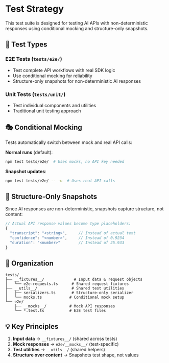 # Test Strategy

This test suite is designed for testing AI APIs with non-deterministic responses using conditional mocking and structure-only snapshots.

## 🎯 Test Types

### E2E Tests (`tests/e2e/`)

- Test complete API workflows with real SDK logic
- Use conditional mocking for reliability
- Structure-only snapshots for non-deterministic AI responses

### Unit Tests (`tests/unit/`)

- Test individual components and utilities
- Traditional unit testing approach

## 🎭 Conditional Mocking

Tests automatically switch between mock and real API calls:

**Normal runs** (default):

```bash
npm test tests/e2e/  # Uses mocks, no API key needed
```

**Snapshot updates**:

```bash
npm test tests/e2e/ -- -u  # Uses real API calls
```

## 📸 Structure-Only Snapshots

Since AI responses are non-deterministic, snapshots capture structure, not content:

```typescript
// Actual API response values become type placeholders:
{
  "transcript": "<string>",     // Instead of actual text
  "confidence": "<number>",     // Instead of 0.9234
  "duration": "<number>"        // Instead of 25.933
}
```

## 📁 Organization

```
tests/
├── __fixtures__/             # Input data & request objects
│   └── e2e-requests.ts      # Shared request fixtures
├── __utils__/               # Shared test utilities
│   ├── serializers.ts       # Structure-only serializer
│   └── mocks.ts            # Conditional mock setup
└── e2e/
    ├── __mocks__/          # Mock API responses
    └── *.test.ts           # E2E test files
```

## 💡 Key Principles

1. **Input data** → `__fixtures__/` (shared across tests)
2. **Mock responses** → `e2e/__mocks__/` (test-specific)
3. **Test utilities** → `__utils__/` (shared helpers)
4. **Structure over content** → Snapshots test shape, not values
